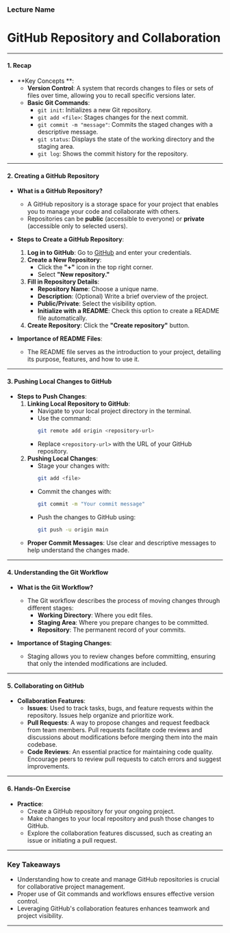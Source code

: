 ### Lecture Name

# GitHub Repository and Collaboration

---

#### 1. Recap

- **Key Concepts **:
  - **Version Control**: A system that records changes to files or sets of files over time, allowing you to recall specific versions later.
  - **Basic Git Commands**:
    - `git init`: Initializes a new Git repository.
    - `git add <file>`: Stages changes for the next commit.
    - `git commit -m "message"`: Commits the staged changes with a descriptive message.
    - `git status`: Displays the state of the working directory and the staging area.
    - `git log`: Shows the commit history for the repository.

---

#### 2. Creating a GitHub Repository

- **What is a GitHub Repository?**

  - A GitHub repository is a storage space for your project that enables you to manage your code and collaborate with others.
  - Repositories can be **public** (accessible to everyone) or **private** (accessible only to selected users).

- **Steps to Create a GitHub Repository**:

  1. **Log in to GitHub**: Go to [GitHub](https://github.com) and enter your credentials.
  2. **Create a New Repository**:
     - Click the **"+"** icon in the top right corner.
     - Select **"New repository."**
  3. **Fill in Repository Details**:
     - **Repository Name**: Choose a unique name.
     - **Description**: (Optional) Write a brief overview of the project.
     - **Public/Private**: Select the visibility option.
     - **Initialize with a README**: Check this option to create a README file automatically.
  4. **Create Repository**: Click the **"Create repository"** button.

- **Importance of README Files**:
  - The README file serves as the introduction to your project, detailing its purpose, features, and how to use it.

---

#### 3. Pushing Local Changes to GitHub

- **Steps to Push Changes**:
  1. **Linking Local Repository to GitHub**:
     - Navigate to your local project directory in the terminal.
     - Use the command:
       ```bash
       git remote add origin <repository-url>
       ```
     - Replace `<repository-url>` with the URL of your GitHub repository.
  2. **Pushing Local Changes**:
     - Stage your changes with:
       ```bash
       git add <file>
       ```
     - Commit the changes with:
       ```bash
       git commit -m "Your commit message"
       ```
     - Push the changes to GitHub using:
       ```bash
       git push -u origin main
       ```
  - **Proper Commit Messages**: Use clear and descriptive messages to help understand the changes made.

---

#### 4. Understanding the Git Workflow

- **What is the Git Workflow?**

  - The Git workflow describes the process of moving changes through different stages:
    - **Working Directory**: Where you edit files.
    - **Staging Area**: Where you prepare changes to be committed.
    - **Repository**: The permanent record of your commits.

- **Importance of Staging Changes**:
  - Staging allows you to review changes before committing, ensuring that only the intended modifications are included.

---

#### 5. Collaborating on GitHub

- **Collaboration Features**:
  - **Issues**: Used to track tasks, bugs, and feature requests within the repository. Issues help organize and prioritize work.
  - **Pull Requests**: A way to propose changes and request feedback from team members. Pull requests facilitate code reviews and discussions about modifications before merging them into the main codebase.
  - **Code Reviews**: An essential practice for maintaining code quality. Encourage peers to review pull requests to catch errors and suggest improvements.

---

#### 6. Hands-On Exercise

- **Practice**:
  - Create a GitHub repository for your ongoing project.
  - Make changes to your local repository and push those changes to GitHub.
  - Explore the collaboration features discussed, such as creating an issue or initiating a pull request.

---

### Key Takeaways

- Understanding how to create and manage GitHub repositories is crucial for collaborative project management.
- Proper use of Git commands and workflows ensures effective version control.
- Leveraging GitHub's collaboration features enhances teamwork and project visibility.

---
